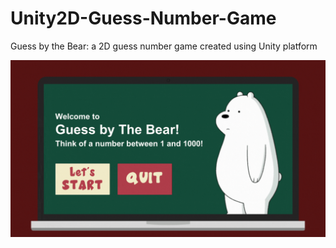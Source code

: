 # Unity2D-Guess-Number-Game
Guess by the Bear: a 2D guess number game created using Unity platform

![](https://github.com/vanessaachristy/Unity2D-Guess-Number-Game/blob/main/game%20demo.gif?raw=true)
